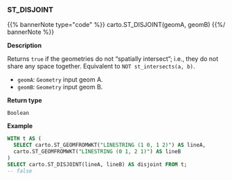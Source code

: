 ### ST_DISJOINT

{{% bannerNote type="code" %}}
carto.ST_DISJOINT(geomA, geomB)
{{%/ bannerNote %}}

**Description**

Returns `true` if the geometries do not “spatially intersect”; i.e., they do not share any space together. Equivalent to `NOT st_intersects(a, b)`.

* `geomA`: `Geometry` input geom A.
* `geomB`: `Geometry` input geom B.

**Return type**

`Boolean`

**Example**

```sql
WITH t AS (
  SELECT carto.ST_GEOMFROMWKT("LINESTRING (1 0, 1 2)") AS lineA,
  carto.ST_GEOMFROMWKT("LINESTRING (0 1, 2 1)") AS lineB
)
SELECT carto.ST_DISJOINT(lineA, lineB) AS disjoint FROM t;
-- false
```